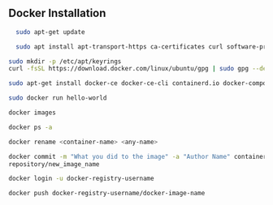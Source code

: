 
## Docker Installation



```bash
  sudo apt-get update 
```
```bash
  sudo apt install apt-transport-https ca-certificates curl software-propertiescommon
```
```bash
sudo mkdir -p /etc/apt/keyrings
curl -fsSL https://download.docker.com/linux/ubuntu/gpg | sudo gpg --dearmor -o /etc/apt/keyrings/docker.gpg
```
```bash
sudo apt-get install docker-ce docker-ce-cli containerd.io docker-compose-plugin
```
```bash
sudo docker run hello-world
```
```bash
docker images
```
```bash
docker ps -a
```
```bash
docker rename <container-name> <any-name>
```
```bash
docker commit -m "What you did to the image" -a "Author Name" container_id
repository/new_image_name

```
```bash
docker login -u docker-registry-username
```
```bash
docker push docker-registry-username/docker-image-name
```
